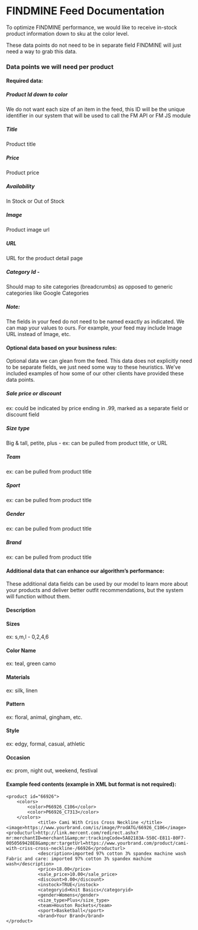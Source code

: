 # FINDMINE Feed Documentation

To optimize FINDMINE performance, we would like to receive in-stock product information down to sku at the color level.

These data points do not need to be in separate field FINDMINE will just need a way to grab this data.

### Data points we will need per product

#### Required data:

##### Product Id down to color 
We do not want each size of an item in the feed, this ID will be the unique identifier in our system that will be used to call the FM API or FM JS module

##### Title
Product title

##### Price
Product price

##### Availability
In Stock or Out of Stock

##### Image
Product image url

##### URL
URL for the product detail page

##### Category Id - 
Should map to site categories (breadcrumbs) as opposed to generic categories like Google Categories

##### Note: 
The fields in your feed do not need to be named exactly as indicated. We can map your values to ours. For example, your feed may include Image URL instead of Image, etc.

#### Optional data based on your business rules:

Optional data we can glean from the feed. This data does not explicitly need to be separate fields, we just need some way to  these heuristics. We’ve included examples of how some of our other clients have provided these data points.

##### Sale price or discount 
ex: could be indicated by price ending in .99, marked as a separate field or discount field

##### Size type 
Big & tall, petite, plus - ex: can be pulled from product title, or URL

##### Team 
ex: can be pulled from product title

##### Sport 
ex: can be pulled from product title

##### Gender 
ex: can be pulled from product title

##### Brand 
ex: can be pulled from product title

#### Additional data that can enhance our algorithm’s performance:

These additional data fields can be used by our model to learn more about your products and deliver better outfit recommendations, but the system will function without them.

#### Description

#### Sizes 
ex: s,m,l - 0,2,4,6

#### Color Name 
ex: teal, green camo

#### Materials 
ex: silk, linen

#### Pattern 
ex: floral, animal, gingham, etc.

#### Style 
ex: edgy, formal, casual, athletic

#### Occasion
ex: prom, night out, weekend, festival

#### Example feed contents (example in XML but format is not required):

```
<product id="66926">
	<colors>
		<color>P66926_C106</color>
		<color>P66926_C7313</color>
	</colors>
            <title> Cami With Criss Cross Neckline </title>
<image>https://www.yourbrand.com/is/image/ProdATG/66926_C106</image>                <producturl>http://link.mercent.com/redirect.ashx?mr:merchantID=merchant1&amp;mr:trackingCode=5A02183A-550C-E811-80F7-0050569428E8&amp;mr:targetUrl=https://www.yourbrand.com/product/cami-with-criss-cross-neckline-/66926</producturl>
            <description>imported 97% cotton 3% spandex machine wash Fabric and care: imported 97% cotton 3% spandex machine wash</description>
            <price>18.00</price>
            <sale_price>10.00</sale_price>
            <discount>0.00</discount>
            <instock>TRUE</instock>
            <categoryid>Knit Basics</categoryid>
            <gender>Womens</gender>
            <size_type>Plus</size_type>
            <team>Houston Rockets</team>
            <sport>Basketball</sport>
            <brand>Your Brand</brand>
</product>
```

